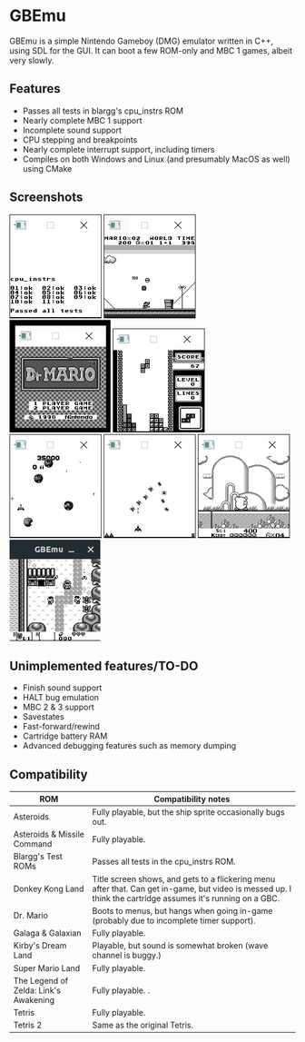 # GBEmu

GBEmu is a simple Nintendo Gameboy (DMG) emulator written in C++, using SDL for the GUI. It can boot a few ROM-only and MBC 1 games, albeit very slowly.

## Features
 - Passes all tests in blargg's cpu_instrs ROM
 - Nearly complete MBC 1 support
 - Incomplete sound support
 - CPU stepping and breakpoints
 - Nearly complete interrupt support, including timers
 - Compiles on both Windows and Linux (and presumably MacOS as well) using CMake

## Screenshots

![Blargg's test ROM](screenshots/blarggs.png)
![Super Mario Land](screenshots/sml.png)
![Dr. Mario](screenshots/drMario.png)
![Tetris](screenshots/tetris.png)
![Asteroids](screenshots/asteroids.png)
![Galaga](screenshots/galaga.png)
![Kirby](screenshots/kirby.png)
![Zelda](screenshots/zelda.png)

## Unimplemented features/TO-DO
  - Finish sound support
  - HALT bug emulation
  - MBC 2 & 3 support
  - Savestates
  - Fast-forward/rewind
  - Cartridge battery RAM
  - Advanced debugging features such as memory dumping 


## Compatibility
| ROM                         | Compatibility notes                                                                                                                                                                                   |
|-----------------------------|-------------------------------------------------------------------------------------------------------------------------------------------------------------------------------------------------------|
| Asteroids                   | Fully playable, but the ship sprite occasionally bugs out.                                                                                                                     |
| Asteroids & Missile Command | Fully playable. 
| Blargg's Test ROMs          | Passes all tests in the cpu_instrs ROM.
| Donkey Kong Land            | Title screen shows, and gets to a flickering menu after that. Can get in-game, but video is messed up. I think the cartridge assumes it's running on a GBC.                                                                                                             |
| Dr. Mario                   | Boots to menus, but hangs when going in-game (probably due to incomplete timer support).                                                                                                              |
| Galaga & Galaxian           | Fully playable.                                                                                                                                                                                     |
| Kirby's Dream Land          | Playable, but sound is somewhat broken (wave channel is buggy.)			 |
| Super Mario Land            | Fully playable.			 |
| The Legend of Zelda: Link's Awakening| Fully playable. .|
| Tetris                      | Fully playable.                                                                                                                                    |
| Tetris 2                    | Same as the original Tetris.                                                                                                                                                                            |
 
